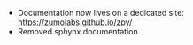- Documentation now lives on a dedicated site: https://zumolabs.github.io/zpy/
- Removed sphynx documentation
